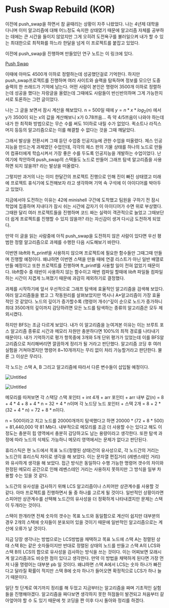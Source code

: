 # Push Swap Rebuild (KOR)

이전에 push_swap을 하면서 참 골때리는 상황이 자주 나왔었다. 나는 4년제 대학을 다니며 이미 알고리즘에 대해 어느정도 숙지한 상태였기 때문에 알고리즘 자체를 공부하는 데에는 큰 시간을 들이지 않았지만 그게 오히려 도전욕구를 불러일으켜 내가 할 수 있는 최대한으로 최적화를 하느라 한달을 넘게 이 프로젝트를 붙잡고 있었다.

이전에 push_swap을 진행하며 만들었던 연구 노트는 이 링크에 있다.

[Push Swap](https://www.notion.so/Push-Swap-947ce292fc4147fcb82b5679df02aab3?pvs=21)

이때에 아마도 4500개 이하로 정렬하는데 성공했던걸로 기억한다. 하지만 push_swap프로젝트를 진행하며 여러 사이트와 슬랙을 탐독하며 정보를 모으던 도중 슬랙의 한 쓰래드가 기억에 남는다. 어떤 사람이 본인은 명령어 3500개 이하로 정렬하는데 성공을 했다는 자랑글을 올렸는데 그때에도 사람들이 반신반의하며 그게 가능한지 서로 토론하는 그런 글이었다.

나는 그 글을 보면서 잠시 계산을 해보았다. n = 500일 때에 $y = n * x * log_2(n)$ 에서 y가 3500이 되는 x의 값을 계산해보니 x가 0.78쯔음… 즉 약 4/5쯔음이 나와야 하는데 내가 한 최적화 방법으로는 무슨 수를 써도 1이하로 내릴 수가 없었다. 퀵소트나 라직스 머지 등등의 알고리즘으로는 이를 해결할 수 없다는 것을 그때 깨달았다.

그래서 발상을 전환시켜 그때 듣던 수업중 인공지능에 관한 수업을 떠올렸다. 체스 인공지능을 만드는게 과제였던 수업인데, 각각의 체스 판의 기물 상태를 하나의 노드로 만들어 컴퓨터에게 학습시켜서 가장 좋은 수를 두도록 인공지능을 개발하는 수업이었다. 난 여기에 착안하여 push_swap의 스택들도 노드로 만들어 그래프 탐색 알고리즘을 사용하면 되지 않을까? 라는 발상을 떠올렸다.

그렇지만 과거의 나는 이미 한달간의 프로젝트 진행으로 인해 진이 빠진 상태였고 미래에 프로젝트 휴식기에 도전해보자 라고 생각하며 기억 속 구석에 이 아이디어를 박아두고 있었다.

지금에서야 도전하는 이유는 42에 minishell 구간에 도착했고 팀원을 구하기 전 잠시 학업에 집중하며 지내다가 잠시 쉬는 시간에 갑자기 이 아이디어가 수면 위로 부상했다. 그때완 달리 여러 프로젝트들을 진행하며 코드 짜는 실력이 객관적으로 늘었고 그때보단 더 쉽게 프로젝트를 진행할 수 있지 않을까? 라는 자신감이 생겨 다시금 도전하게 되었다.

만약 이 글을 읽는 사람중에 아직 push_swap을 도전하지 않은 사람이 있다면 우선 평범한 정렬 알고리즘으로 과제를 수행한 다음 시도해보기 바란다.

이번엔 libft와 ft_printf을 사용하지 않으며 프로젝트에 필요한 함수들만 그때그때 만들며 진행할 예정이다. 왜냐하면 이번엔 스택을 만들 때에 연결 리스트가 아닌 일반 배열로 만들 예정이고 또한 프로젝트를 진행하며 ft_printf를 사용할 일이 전혀 없었기 때문이다. libft함수 중 태반이 사용하지 않는 함수이고 매번 컴파일 할때에 libft 파일들 컴파일 하는 시간이 지겹게 느껴졌기 때문에 과감히 제외하기로 결정했다.

과제를 시작하기에 앞서 우선적으로 그래프 탐색에 효율적인 알고리즘을 검색해 보았다. 여러 알고리즘들을 봤고 그 작동원리를 살펴보았지만 역시나 A*알고리즘이 가장 효율적인 것 같았다. 노드의 깊이가 증가할수록 (명령어 개수)^깊이 순으로 노드가 증가하니 최대 3500개의 깊이까지 감당하려면 모든 노드를 탐색하는 종류의 알고리즘은 모두 제외시켰다.

하지만 BFS는 조금 다르게 보았다. 내가 이 알고리즘을 눈여겨본 이유는 이는 브루트 포스 알고리즘 종류로 시간과 메모리 자원만 충분하다면 100%의 최적 경로를 나타내기 때문이다. 내가 기억하기로 평가 항목중에 3개와 5개 단위 평가가 있었는데 이를 BFS알고리즘으로 처리해버리면 깔끔하게 정리가 될 거라고 판단했다. 알고리즘 코딩 후 여러 실험을 거쳐야겠지만 명령어 8~10개까지는 무리 없이 처리 가능할거라고 판단한다. 물론 그 이상은 무리다.

각 노드는 스택 A, B 그리고 알고리즘에 따라서 다른 변수들이 삽입될 예정이다. 

![Untitled](Push%20Swap%20Rebuild%20(KOR)%206475813b551648a98135e57806594dc3/Untitled.png)

![Untitled](Push%20Swap%20Rebuild%20(KOR)%206475813b551648a98135e57806594dc3/Untitled%201.png)

메모리를 따져보면 각 스택당 스택 포인터 + int 4개 + arr 포인터 + arr 내부 값(n) = 8 + 4 * 4 + 8 + 4 * n = 32 + 4 * n이며 각 노드당 노드 포인터 + 스택 2개 = 8 + 2 * (32 + 4 * n) = 72 + 8 * n이다.

n = 500이라고 치고 노드를 20000개까지 탐색했다고 하면 20000 * (72 + 8 * 500) = 81,440,000 약 81 Mb다. 내부적으로 메모리를 조금 더 사용할 수는 있다고 해도 이정도는 충분히 힙 영역에서 충분히 감당하고도 남는 용량이라고 생각한다. 또한 탐색 과정에 따라 노드의 삭제도 가능하니 메모리 영역에서는 문제가 없다고 판단된다.

휴리스틱은 현 노드에서 목표 노드(정렬된 상태)간의 유사성으로, 각 노드간의 거리는 노드간의 휴리스틱 차이로 생각을 해 보았다. 이는 문자열 편집거리 (레벤스테인 거리)와 유사하게 생각을 해 보았다. 접근 방식은 동일하다 수행 가능한 명령어 갯수의 차이와 한정된 메모리 공간으로 인해 레벤스테인 거리는 사용하지 못하지만 그 방식을 일부 차용할 수는 있을 것 같다.

노드간의 유사성을 검사하기 위해 LCS 알고리즘이나 스피어만 상관계수를 사용할 것 같다. 아마 프로젝트를 진행하면서 둘 중 하나를 고르게 될 것이다. 일반적인 상황이라면 스피어만 상관계수를 선택해 노드간의 유사성을 더 정확하게 나타내겠지만 문제는 스택이 두개라는 것이다.

스택이 한개라면 전체 숫자의 갯수는 목표 노드와 동일함으로 계산이 쉽지만 대부분의 경우 2개의 스택에 숫자들이 분포되어 있을 것이기 때문에 일반적인 알고리즘으로는 계산에 오류가 날 것이다.

지금 당장 생각나는 방법으로는 LCS방법을 채택하고 목표 노드에 스택 A는 정렬된 상태 스택 B는 같은 숫자들이지만 반대로 정렬된 상태의 노드를 만들고 스택 A의 LCS와 스택 B의 LCS의 합으로 유사성을 검사하는 방식을 쓰는 것이다. 이는 어찌보면 모래시계 알고리즘과도 비슷한 점이 있다고 생각한다. 만약 이 방법을 채택하게 된다면 가장 먼저 나올 명령어는 대부분 pb 일 것이다. 왜냐하면 스택 A에서 LCS는 숫자 하나가 빠진다고 달라질 확률이 적지만 스택 B에 숫자 하나가 들어오면 확정적으로 LCS가 하나 늘기 때문이다.

일단 첫 단계로 여기까지 정리를 해 두었고 지금부터는 알고리즘을 짜며 기초적인 실험들을 진행해야겠다. 알고리즘을 짜다보면 생각하지 못한 허점들이 발견되고 처음부터 갈아엎어야 할 수 도 있기 때문에 첫 코딩을 짠 이후 다시 돌아와 정리를 하겠다.